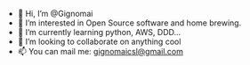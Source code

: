 - 👋 Hi, I’m @Gignomai
- 👀 I’m interested in Open Source software and home brewing.
- 🌱 I’m currently learning python, AWS, DDD...
- 💞️ I’m looking to collaborate on anything cool
- 📫 You can mail me: gignomaicsl@gmail.com

<!---
Gignomai/Gignomai is a ✨ special ✨ repository because its `README.md` (this file) appears on your GitHub profile.
You can click the Preview link to take a look at your changes.
--->
